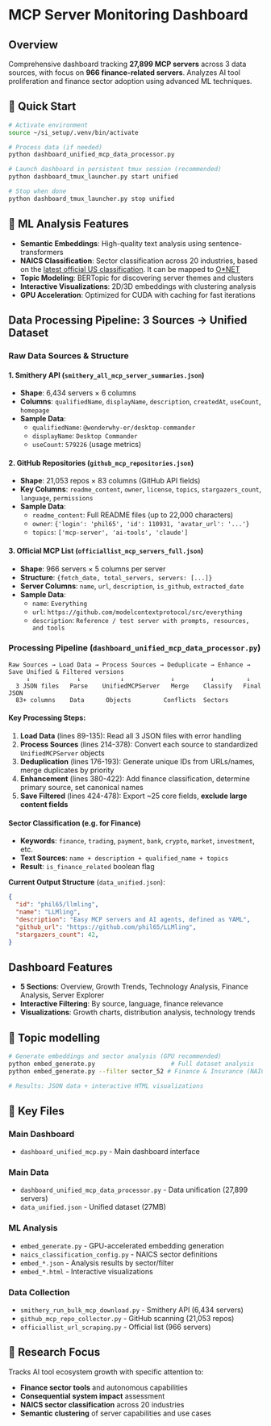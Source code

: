 # MCP Server Monitoring Dashboard

## Overview
Comprehensive dashboard tracking **27,899 MCP servers** across 3 data sources, with focus on **966 finance-related servers**. Analyzes AI tool proliferation and finance sector adoption using advanced ML techniques.

## 🚀 Quick Start
```bash
# Activate environment
source ~/si_setup/.venv/bin/activate

# Process data (if needed)
python dashboard_unified_mcp_data_processor.py

# Launch dashboard in persistent tmux session (recommended)
python dashboard_tmux_launcher.py start unified

# Stop when done
python dashboard_tmux_launcher.py stop unified
```

## 🔬 ML Analysis Features
- **Semantic Embeddings**: High-quality text analysis using sentence-transformers
- **NAICS Classification**: Sector classification across 20 industries, based on the [latest official US classification](https://www.census.gov/naics/reference_files_tools/2022_NAICS_Manual.pdf). It can be mapped to [O*NET](https://www.onetonline.org/find/industry?i=52)
- **Topic Modeling**: BERTopic for discovering server themes and clusters
- **Interactive Visualizations**: 2D/3D embeddings with clustering analysis
- **GPU Acceleration**: Optimized for CUDA with caching for fast iterations

## Data Processing Pipeline: 3 Sources → Unified Dataset

### Raw Data Sources & Structure

#### 1. **Smithery API** (`smithery_all_mcp_server_summaries.json`)
- **Shape**: 6,434 servers × 6 columns
- **Columns**: `qualifiedName`, `displayName`, `description`, `createdAt`, `useCount`, `homepage`  
- **Sample Data**:
  - `qualifiedName`: `@wonderwhy-er/desktop-commander`
  - `displayName`: `Desktop Commander`
  - `useCount`: `579226` (usage metrics)

#### 2. **GitHub Repositories** (`github_mcp_repositories.json`)
- **Shape**: 21,053 repos × 83 columns (GitHub API fields)
- **Key Columns**: `readme_content`, `owner`, `license`, `topics`, `stargazers_count`, `language`, `permissions`
- **Sample Data**:
  - `readme_content`: Full README files (up to 22,000 characters)
  - `owner`: `{'login': 'phil65', 'id': 110931, 'avatar_url': '...'}`  
  - `topics`: `['mcp-server', 'ai-tools', 'claude']`

#### 3. **Official MCP List** (`officiallist_mcp_servers_full.json`)
- **Shape**: 966 servers × 5 columns per server
- **Structure**: `{fetch_date, total_servers, servers: [...]}`
- **Server Columns**: `name`, `url`, `description`, `is_github`, `extracted_date`
- **Sample Data**:
  - `name`: `Everything`
  - `url`: `https://github.com/modelcontextprotocol/src/everything`
  - `description`: `Reference / test server with prompts, resources, and tools`

### Processing Pipeline (`dashboard_unified_mcp_data_processor.py`)

```
Raw Sources → Load Data → Process Sources → Deduplicate → Enhance → Save Unified & Filtered versions
     ↓             ↓           ↓             ↓          ↓         ↓
  3 JSON files   Parse    UnifiedMCPServer   Merge    Classify   Final JSON
  83+ columns    Data      Objects         Conflicts  Sectors   
```

#### **Key Processing Steps**:

1. **Load Data** (lines 89-135): Read all 3 JSON files with error handling
2. **Process Sources** (lines 214-378): Convert each source to standardized `UnifiedMCPServer` objects
3. **Deduplication** (lines 176-193): Generate unique IDs from URLs/names, merge duplicates by priority
4. **Enhancement** (lines 380-422): Add finance classification, determine primary source, set canonical names
5. **Save Filtered** (lines 424-478): Export ~25 core fields, **exclude large content fields**

#### **Sector Classification** (e.g. for Finance)
- **Keywords**: `finance`, `trading`, `payment`, `bank`, `crypto`, `market`, `investment`, etc.
- **Text Sources**: `name + description + qualified_name + topics`
- **Result**: `is_finance_related` boolean flag


**Current Output Structure** (`data_unified.json`):
```json
{
  "id": "phil65/llmling", 
  "name": "LLMling",
  "description": "Easy MCP servers and AI agents, defined as YAML",
  "github_url": "https://github.com/phil65/LLMling",
  "stargazers_count": 42,
}
```

## Dashboard Features
- **5 Sections**: Overview, Growth Trends, Technology Analysis, Finance Analysis, Server Explorer
- **Interactive Filtering**: By source, language, finance relevance
- **Visualizations**: Growth charts, distribution analysis, technology trends

## 🧬 Topic modelling
```bash
# Generate embeddings and sector analysis (GPU recommended)
python embed_generate.py                     # Full dataset analysis
python embed_generate.py --filter sector_52 # Finance & Insurance (NAICS 52)

# Results: JSON data + interactive HTML visualizations
```

## 📁 Key Files
### Main Dashboard
- `dashboard_unified_mcp.py` - Main dashboard interface

### Main Data
- `dashboard_unified_mcp_data_processor.py` - Data unification (27,899 servers)
- `data_unified.json` - Unified dataset (27MB)

### ML Analysis
- `embed_generate.py` - GPU-accelerated embedding generation
- `naics_classification_config.py` - NAICS sector definitions
- `embed_*.json` - Analysis results by sector/filter
- `embed_*.html` - Interactive visualizations

### Data Collection
- `smithery_run_bulk_mcp_download.py` - Smithery API (6,434 servers)
- `github_mcp_repo_collector.py` - GitHub scanning (21,053 repos) 
- `officiallist_url_scraping.py` - Official list (966 servers)

## 🎯 Research Focus
Tracks AI tool ecosystem growth with specific attention to:
- **Finance sector tools** and autonomous capabilities
- **Consequential system impact** assessment
- **NAICS sector classification** across 20 industries
- **Semantic clustering** of server capabilities and use cases
